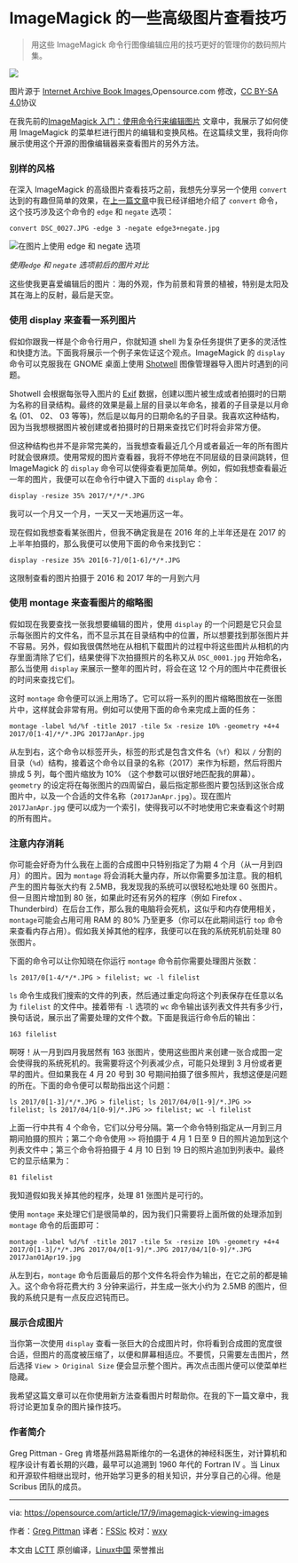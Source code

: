 ImageMagick 的一些高级图片查看技巧
======

> 用这些 ImageMagick 命令行图像编辑应用的技巧更好的管理你的数码照片集。

![](https://opensource.com/sites/default/files/styles/image-full-size/public/lead-images/osdc-photo-camera-green.png?itok=qiDqmXV1)

图片源于 [Internet Archive Book Images](https://www.flickr.com/photos/internetarchivebookimages/14759826206/in/photolist-ougY7b-owgz5y-otZ9UN-waBxfL-oeEpEf-xgRirT-oeMHfj-wPAvMd-ovZgsb-xhpXhp-x3QSRZ-oeJmKC-ovWeKt-waaNUJ-oeHPN7-wwMsfP-oeJGTK-ovZPKv-waJnTV-xDkxoc-owjyCW-oeRqJh-oew25u-oeFTm4-wLchfu-xtjJFN-oxYznR-oewBRV-owdP7k-owhW3X-oxXxRg-oevDEY-oeFjP1-w7ZB6f-x5ytS8-ow9C7j-xc6zgV-oeCpG1-oewNzY-w896SB-wwE3yA-wGNvCL-owavts-oevodT-xu9Lcr-oxZqZg-x5y4XV-w89d3n-x8h6fi-owbfiq),Opensource.com 修改，[CC BY-SA 4.0](https://creativecommons.org/licenses/by-sa/4.0/)协议

在我先前的[ImageMagick 入门：使用命令行来编辑图片][1] 文章中，我展示了如何使用 ImageMagick 的菜单栏进行图片的编辑和变换风格。在这篇续文里，我将向你展示使用这个开源的图像编辑器来查看图片的另外方法。

### 别样的风格

在深入 ImageMagick 的高级图片查看技巧之前，我想先分享另一个使用 `convert` 达到的有趣但简单的效果，在[上一篇文章][1]中我已经详细地介绍了 `convert` 命令，这个技巧涉及这个命令的 `edge` 和 `negate` 选项：

```
convert DSC_0027.JPG -edge 3 -negate edge3+negate.jpg
```

![在图片上使用 `edge` 和 `negate` 选项][3]

*使用`edge` 和 `negate` 选项前后的图片对比*

这些使我更喜爱编辑后的图片：海的外观，作为前景和背景的植被，特别是太阳及其在海上的反射，最后是天空。

### 使用 display 来查看一系列图片

假如你跟我一样是个命令行用户，你就知道 shell 为复杂任务提供了更多的灵活性和快捷方法。下面我将展示一个例子来佐证这个观点。ImageMagick 的 `display` 命令可以克服我在 GNOME 桌面上使用 [Shotwell][4] 图像管理器导入图片时遇到的问题。

Shotwell 会根据每张导入图片的 [Exif][5] 数据，创建以图片被生成或者拍摄时的日期为名称的目录结构。最终的效果是最上层的目录以年命名，接着的子目录是以月命名 (01、 02、 03 等等)，然后是以每月的日期命名的子目录。我喜欢这种结构，因为当我想根据图片被创建或者拍摄时的日期来查找它们时将会非常方便。

但这种结构也并不是非常完美的，当我想查看最近几个月或者最近一年的所有图片时就会很麻烦。使用常规的图片查看器，我将不停地在不同层级的目录间跳转，但 ImageMagick 的 `display` 命令可以使得查看更加简单。例如，假如我想查看最近一年的图片，我便可以在命令行中键入下面的 `display` 命令：

```
display -resize 35% 2017/*/*/*.JPG
```

我可以一个月又一个月，一天又一天地遍历这一年。

现在假如我想查看某张图片，但我不确定我是在 2016 年的上半年还是在 2017 的上半年拍摄的，那么我便可以使用下面的命令来找到它：

```
display -resize 35% 201[6-7]/0[1-6]/*/*.JPG
```

这限制查看的图片拍摄于 2016 和 2017 年的一月到六月

### 使用 montage 来查看图片的缩略图

假如现在我要查找一张我想要编辑的图片，使用 `display` 的一个问题是它只会显示每张图片的文件名，而不显示其在目录结构中的位置，所以想要找到那张图片并不容易。另外，假如我很偶然地在从相机下载图片的过程中将这些图片从相机的内存里面清除了它们，结果使得下次拍摄照片的名称又从 `DSC_0001.jpg` 开始命名，那么当使用 `display` 来展示一整年的图片时，将会在这 12 个月的图片中花费很长的时间来查找它们。

这时 `montage` 命令便可以派上用场了。它可以将一系列的图片缩略图放在一张图片中，这样就会非常有用。例如可以使用下面的命令来完成上面的任务：

```
montage -label %d/%f -title 2017 -tile 5x -resize 10% -geometry +4+4 2017/0[1-4]/*/*.JPG 2017JanApr.jpg
```

从左到右，这个命令以标签开头，标签的形式是包含文件名（`%f`）和以 `/` 分割的目录（`%d`）结构，接着这个命令以目录的名称（2017）来作为标题，然后将图片排成 5 列，每个图片缩放为 10% （这个参数可以很好地匹配我的屏幕）。`geometry` 的设定将在每张图片的四周留白，最后指定那些图片要包括到这张合成图片中，以及一个合适的文件名称（`2017JanApr.jpg`）。现在图片 `2017JanApr.jpg` 便可以成为一个索引，使得我可以不时地使用它来查看这个时期的所有图片。

### 注意内存消耗

你可能会好奇为什么我在上面的合成图中只特别指定了为期 4 个月（从一月到四月）的图片。因为 `montage` 将会消耗大量内存，所以你需要多加注意。我的相机产生的图片每张大约有 2.5MB，我发现我的系统可以很轻松地处理 60 张图片。但一旦图片增加到 80 张，如果此时还有另外的程序（例如 Firefox 、Thunderbird）在后台工作，那么我的电脑将会死机，这似乎和内存使用相关，`montage`可能会占用可用 RAM 的 80% 乃至更多（你可以在此期间运行 `top` 命令来查看内存占用）。假如我关掉其他的程序，我便可以在我的系统死机前处理 80 张图片。

下面的命令可以让你知晓在你运行 `montage` 命令前你需要处理图片张数：

```
ls 2017/0[1-4/*/*.JPG > filelist; wc -l filelist
```

`ls` 命令生成我们搜索的文件的列表，然后通过重定向将这个列表保存在任意以名为 `filelist` 的文件中。接着带有 `-l` 选项的 `wc` 命令输出该列表文件共有多少行，换句话说，展示出了需要处理的文件个数。下面是我运行命令后的输出：

```
163 filelist
```

啊呀！从一月到四月我居然有 163 张图片，使用这些图片来创建一张合成图一定会使得我的系统死机的。我需要将这个列表减少点，可能只处理到 3 月份或者更早的图片。但如果我在 4 月 20 号到 30 号期间拍摄了很多照片，我想这便是问题的所在。下面的命令便可以帮助指出这个问题：

```
ls 2017/0[1-3]/*/*.JPG > filelist; ls 2017/04/0[1-9]/*.JPG >> filelist; ls 2017/04/1[0-9]/*.JPG >> filelist; wc -l filelist
```

上面一行中共有 4 个命令，它们以分号分隔。第一个命令特别指定从一月到三月期间拍摄的照片；第二个命令使用 `>>` 将拍摄于 4 月 1 日至 9 日的照片追加到这个列表文件中；第三个命令将拍摄于 4 月 10 日到 19 日的照片追加到列表中。最终它的显示结果为：

```
81 filelist
```

我知道假如我关掉其他的程序，处理 81 张图片是可行的。

使用 `montage` 来处理它们是很简单的，因为我们只需要将上面所做的处理添加到 `montage` 命令的后面即可：

```
montage -label %d/%f -title 2017 -tile 5x -resize 10% -geometry +4+4 2017/0[1-3]/*/*.JPG 2017/04/0[1-9]/*.JPG 2017/04/1[0-9]/*.JPG 2017Jan01Apr19.jpg
```

从左到右，`montage` 命令后面最后的那个文件名将会作为输出，在它之前的都是输入。这个命令将花费大约 3 分钟来运行，并生成一张大小约为 2.5MB 的图片，但我的系统只是有一点反应迟钝而已。

### 展示合成图片

当你第一次使用 `display` 查看一张巨大的合成图片时，你将看到合成图的宽度很合适，但图片的高度被压缩了，以便和屏幕相适应。不要慌，只需要左击图片，然后选择 `View > Original Size` 便会显示整个图片。再次点击图片便可以使菜单栏隐藏。

我希望这篇文章可以在你使用新方法查看图片时帮助你。在我的下一篇文章中，我将讨论更加复杂的图片操作技巧。

### 作者简介

Greg Pittman - Greg 肯塔基州路易斯维尔的一名退休的神经科医生，对计算机和程序设计有着长期的兴趣，最早可以追溯到 1960 年代的 Fortran IV 。当 Linux 和开源软件相继出现时，他开始学习更多的相关知识，并分享自己的心得。他是 Scribus 团队的成员。

--------------------------------------------------------------------------------

via: https://opensource.com/article/17/9/imagemagick-viewing-images

作者：[Greg Pittman][a]
译者：[FSSlc](https://github.com/FSSlc)
校对：[wxy](https://github.com/wxy)

本文由 [LCTT](https://github.com/LCTT/TranslateProject) 原创编译，[Linux中国](https://linux.cn/) 荣誉推出

[a]:https://opensource.com/users/greg-p
[1]:https://linux.cn/article-8851-1.html
[3]:https://opensource.com/sites/default/files/u128651/edge3negate.jpg "Using the edge and negate options on an image."
[4]:https://wiki.gnome.org/Apps/Shotwell
[5]:https://en.wikipedia.org/wiki/Exif
